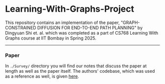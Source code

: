 # Learning-With-Graphs-Project
This repository contains an implementation of the paper, "GRAPH-CONSTRAINED DIFFUSION FOR END-TO-END  PATH PLANNING" by Dingyuan Shi et. al. which was completed as a part of CS768 Learning With Graphs course at IIT Bombay in Spring 2025.

---

### Paper
In ```./Survey/``` directory you will find our notes that discuss the paper at length as well as the paper itself. The authors' codebase, which was used as a reference as well, is given [here](https://github.com/dingyuan-shi/Graph-Diffusion-Planning).
